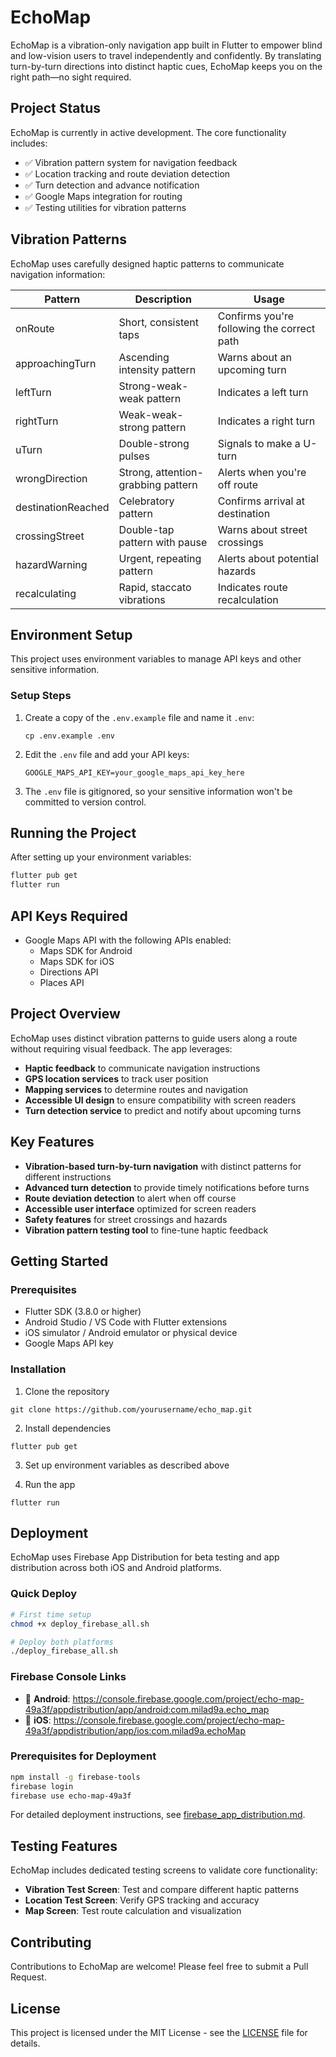 # EchoMap

EchoMap is a vibration-only navigation app built in Flutter to empower blind and low-vision users to travel independently and confidently. By translating turn-by-turn directions into distinct haptic cues, EchoMap keeps you on the right path—no sight required.

## Project Status

EchoMap is currently in active development. The core functionality includes:

- ✅ Vibration pattern system for navigation feedback
- ✅ Location tracking and route deviation detection
- ✅ Turn detection and advance notification
- ✅ Google Maps integration for routing
- ✅ Testing utilities for vibration patterns

## Vibration Patterns

EchoMap uses carefully designed haptic patterns to communicate navigation information:

| Pattern            | Description                        | Usage                                      |
| ------------------ | ---------------------------------- | ------------------------------------------ |
| onRoute            | Short, consistent taps             | Confirms you're following the correct path |
| approachingTurn    | Ascending intensity pattern        | Warns about an upcoming turn               |
| leftTurn           | Strong-weak-weak pattern           | Indicates a left turn                      |
| rightTurn          | Weak-weak-strong pattern           | Indicates a right turn                     |
| uTurn              | Double-strong pulses               | Signals to make a U-turn                   |
| wrongDirection     | Strong, attention-grabbing pattern | Alerts when you're off route               |
| destinationReached | Celebratory pattern                | Confirms arrival at destination            |
| crossingStreet     | Double-tap pattern with pause      | Warns about street crossings               |
| hazardWarning      | Urgent, repeating pattern          | Alerts about potential hazards             |
| recalculating      | Rapid, staccato vibrations         | Indicates route recalculation              |

## Environment Setup

This project uses environment variables to manage API keys and other sensitive information.

### Setup Steps

1. Create a copy of the `.env.example` file and name it `.env`:

   ```
   cp .env.example .env
   ```

2. Edit the `.env` file and add your API keys:

   ```
   GOOGLE_MAPS_API_KEY=your_google_maps_api_key_here
   ```

3. The `.env` file is gitignored, so your sensitive information won't be committed to version control.

## Running the Project

After setting up your environment variables:

```bash
flutter pub get
flutter run
```

## API Keys Required

- Google Maps API with the following APIs enabled:
  - Maps SDK for Android
  - Maps SDK for iOS
  - Directions API
  - Places API

## Project Overview

EchoMap uses distinct vibration patterns to guide users along a route without requiring visual feedback. The app leverages:

- **Haptic feedback** to communicate navigation instructions
- **GPS location services** to track user position
- **Mapping services** to determine routes and navigation
- **Accessible UI design** to ensure compatibility with screen readers
- **Turn detection service** to predict and notify about upcoming turns

## Key Features

- **Vibration-based turn-by-turn navigation** with distinct patterns for different instructions
- **Advanced turn detection** to provide timely notifications before turns
- **Route deviation detection** to alert when off course
- **Accessible user interface** optimized for screen readers
- **Safety features** for street crossings and hazards
- **Vibration pattern testing tool** to fine-tune haptic feedback

## Getting Started

### Prerequisites

- Flutter SDK (3.8.0 or higher)
- Android Studio / VS Code with Flutter extensions
- iOS simulator / Android emulator or physical device
- Google Maps API key

### Installation

1. Clone the repository

```
git clone https://github.com/yourusername/echo_map.git
```

2. Install dependencies

```
flutter pub get
```

3. Set up environment variables as described above

4. Run the app

```
flutter run
```

## Deployment

EchoMap uses Firebase App Distribution for beta testing and app distribution across both iOS and Android platforms.

### Quick Deploy

```bash
# First time setup
chmod +x deploy_firebase_all.sh

# Deploy both platforms
./deploy_firebase_all.sh
```

### Firebase Console Links

- 📲 **Android**: https://console.firebase.google.com/project/echo-map-49a3f/appdistribution/app/android:com.milad9a.echo_map
- 🍎 **iOS**: https://console.firebase.google.com/project/echo-map-49a3f/appdistribution/app/ios:com.milad9a.echoMap

### Prerequisites for Deployment

```bash
npm install -g firebase-tools
firebase login
firebase use echo-map-49a3f
```

For detailed deployment instructions, see [firebase_app_distribution.md](firebase_app_distribution.md).

## Testing Features

EchoMap includes dedicated testing screens to validate core functionality:

- **Vibration Test Screen**: Test and compare different haptic patterns
- **Location Test Screen**: Verify GPS tracking and accuracy
- **Map Screen**: Test route calculation and visualization

## Contributing

Contributions to EchoMap are welcome! Please feel free to submit a Pull Request.

## License

This project is licensed under the MIT License - see the [LICENSE](LICENSE) file for details.
